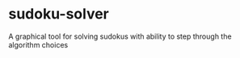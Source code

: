 # sudoku-solver
A graphical tool for solving sudokus with ability to step through the algorithm choices
